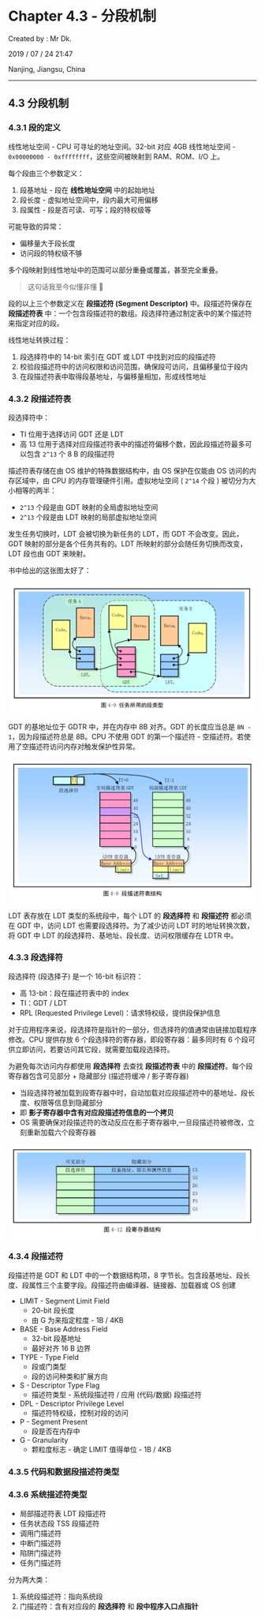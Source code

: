# Chapter 4.3 - 分段机制

Created by : Mr Dk.

2019 / 07 / 24 21:47

Nanjing, Jiangsu, China

---

## 4.3 分段机制

### 4.3.1 段的定义

线性地址空间 - CPU 可寻址的地址空间。32-bit 对应 4GB 线性地址空间 - `0x00000000 - 0xffffffff`，这些空间被映射到 RAM、ROM、I/O 上。

每个段由三个参数定义：

1. 段基地址 - 段在 **线性地址空间** 中的起始地址
2. 段长度 - 虚拟地址空间中，段内最大可用偏移
3. 段属性 - 段是否可读、可写；段的特权级等

可能导致的异常：

* 偏移量大于段长度
* 访问段的特权级不够

多个段映射到线性地址中的范围可以部分重叠或覆盖，甚至完全重叠。

> 这句话我至今似懂非懂 🤔

段的以上三个参数定义在 **段描述符 (Segment Descriptor)** 中。段描述符保存在 **段描述符表** 中：一个包含段描述符的数组。段选择符通过制定表中的某个描述符来指定对应的段。

线性地址转换过程：

1. 段选择符中的 14-bit 索引在 GDT 或 LDT 中找到对应的段描述符
2. 校验段描述符中的访问权限和访问范围，确保段可访问，且偏移量位于段内
3. 在段描述符表中取得段基地址，与偏移量相加，形成线性地址

### 4.3.2 段描述符表

段选择符中：

* TI 位用于选择访问 GDT 还是 LDT
* 高 13 位用于选择对应段描述符表中的描述符偏移个数，因此段描述符最多可以包含 `2^13` 个 8 B 的段描述符

描述符表存储在由 OS 维护的特殊数据结构中，由 OS 保护在仅能由 OS 访问的内存区域中，由 CPU 的内存管理硬件引用。虚拟地址空间 ( `2^14` 个段 ) 被切分为大小相等的两半：

* `2^13` 个段是由 GDT 映射的全局虚拟地址空间
* `2^13` 个段是由 LDT 映射的局部虚拟地址空间

发生任务切换时，LDT 会被切换为新任务的 LDT，而 GDT 不会改变。因此，GDT 映射的部分是各个任务共有的。LDT 所映射的部分会随任务切换而改变，LDT 段也由 GDT 来映射。

书中给出的这张图太好了：

![4-9](../img/4-9.png)

GDT 的基地址位于 GDTR 中，并在内存中 8B 对齐。GDT 的长度应当总是 `8N - 1`，因为段描述符总是 8B。CPU 不使用 GDT 的第一个描述符 - 空描述符。若使用了空描述符访问内存对触发保护性异常。

![4-8](../img/4-8.png)

LDT 表存放在 LDT 类型的系统段中，每个 LDT 的 **段选择符** 和 **段描述符** 都必须在 GDT 中，访问 LDT 也需要段选择符。为了减少访问 LDT 时的地址转换次数，将 GDT 中 LDT 的段选择符、基地址、段长度、访问权限缓存在 LDTR 中。

### 4.3.3 段选择符

段选择符 (段选择子) 是一个 16-bit 标识符：

* 高 13-bit：段在描述符表中的 index
* TI：GDT / LDT
* RPL (Requested Privilege Level)：请求特权级，提供段保护信息

对于应用程序来说，段选择符是指针的一部分，但选择符的值通常由链接加载程序修改。CPU 提供存放 6 个段选择符的寄存器，即段寄存器：最多同时有 6 个段可供立即访问，若要访问其它段，就需要加载段选择符。

为避免每次访问内存都使用 **段选择符** 去查找 **段描述符表** 中的 **段描述符**。每个段寄存器包含可见部分 + 隐藏部分 (描述符缓冲 / 影子寄存器)

* 当段选择符被加载到段寄存器中时，自动加载对应段描述符中的基地址、段长度、权限等信息到隐藏部分
* 即 **影子寄存器中含有对应段描述符信息的一个拷贝**
* OS 需要确保对段描述符的改动反应在影子寄存器中,一旦段描述符被修改，立刻重新加载六个段寄存器

![4-12](../img/4-12.png)

### 4.3.4 段描述符

段描述符是 GDT 和 LDT 中的一个数据结构项，8 字节长。包含段基地址、段长度、段属性三个主要字段。段描述符由编译器、链接器、加载器或 OS 创建

* LIMIT - Segment Limit Field
  * 20-bit 段长度
  * 由 G 为来指定粒度 - 1B / 4KB
* BASE - Base Address Field
  * 32-bit 段基地址
  * 最好对齐 16 B 边界
* TYPE - Type Field
  * 段或门类型
  * 段的访问种类和扩展方向
* S - Descriptor Type Flag
  * 描述符类型 - 系统段描述符 / 应用 (代码/数据) 段描述符
* DPL - Descriptor Privilege Level
  * 描述符特权级，控制对段的访问
* P - Segment Present
  * 段是否在内存中
* G - Granularity
  * 颗粒度标志 - 确定 LIMIT 值得单位 - 1B / 4KB

### 4.3.5 代码和数据段描述符类型

### 4.3.6 系统描述符类型

* 局部描述符表 LDT 段描述符
* 任务状态段 TSS 段描述符
* 调用门描述符
* 中断门描述符
* 陷阱门描述符
* 任务门描述符

分为两大类：

1. 系统段描述符：指向系统段
2. 门描述符：含有对应段的 **段选择符** 和 **段中程序入口点指针**

